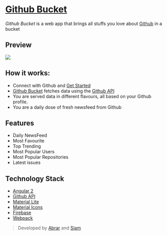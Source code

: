
# [Github Bucket](https://github-bucket.firebaseapp.com/)

*Github Bucket* is a web app that brings all stuffs you love about [Github](https://github.com/) in a bucket

## Preview

![](https://raw.githubusercontent.com/rumblex/angularattack2016-sherlock/master/demo2.PNG?token=ALOLTpVFlgxXb3J7MA8DgxwTjY8u7VAuks5XQkE6wA%3D%3D)

## How it works:

  - Connect with Github and [Get Started](http://sherlock.2016.angularattack.io/)
  - [Github Bucket](http://sherlock.2016.angularattack.io/) fetches data using the [Github API](https://developer.github.com/v3/)
  - You are served data in different flavours, all based on your Github profile.
  - You are a daily dose of fresh newsfeed from Github

## Features

  - Daily NewsFeed
  - Most Favourite
  - Top Trending
  - Most Popular Users
  - Most Popular Repositories
  - Latest issues

## Technology Stack

  - [Angular 2](https://angular.io/)
  - [Github API](https://developer.github.com/v3/)
  - [Material Lite](https://getmdl.io/started/)
  - [Material Icons](https://design.google.com/icons/)
  - [Firebase](https://www.firebase.com/)
  - [Webpack](https://webpack.github.io/)

> Developed by [Abrar](https://github.com/abrarShariar) and [Siam](https://github.com/SiamRafsunjani)
